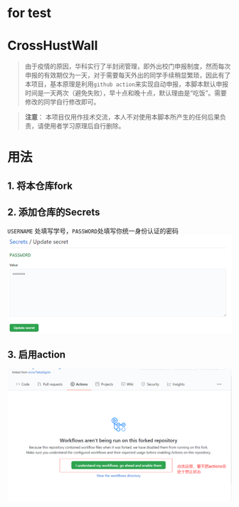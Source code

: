 # for test
# CrossHustWall
> 由于疫情的原因，华科实行了半封闭管理，即外出校门申报制度，然而每次申报的有效期仅为一天，对于需要每天外出的同学手续稍显繁琐，因此有了本项目，基本原理是利用`github action`来实现自动申报，本脚本默认申报时间是一天两次（避免失败），早十点和晚十点，默认理由是“吃饭”。需要修改的同学自行修改即可。

> **注意**： 本项目仅用作技术交流，本人不对使用本脚本所产生的任何后果负责，请使用者学习原理后自行删除。

# 用法

## 1. 将本仓库fork

## 2. 添加仓库的Secrets

`USERNAME` 处填写学号，`PASSWORD`处填写你统一身份认证的密码
![填写Secrets](./img1.png)
## 3.  启用action
![启用action](./img2.png)





